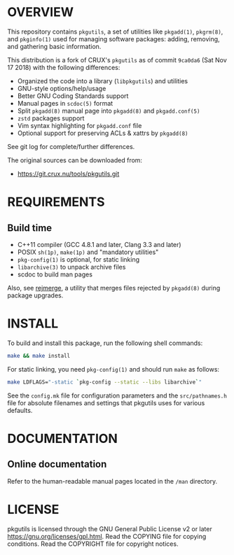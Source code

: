 OVERVIEW
========

This repository contains `pkgutils`, a set of utilities like
`pkgadd(1)`, `pkgrm(8)`, and `pkginfo(1)` used for managing software
packages: adding, removing, and gathering basic information.

This distribution is a fork of CRUX's `pkgutils` as of commit
`9ca0da6` (Sat Nov 17 2018) with the following differences:
  * Organized the code into a library (`libpkgutils`) and utilities
  * GNU-style options/help/usage
  * Better GNU Coding Standards support
  * Manual pages in `scdoc(5)` format
  * Split `pkgadd(8)` manual page into `pkgadd(8)` and `pkgadd.conf(5)`
  * `zstd` packages support
  * Vim syntax highlighting for `pkgadd.conf` file
  * Optional support for preserving ACLs & xattrs by `pkgadd(8)`

See git log for complete/further differences.

The original sources can be downloaded from:
  * https://git.crux.nu/tools/pkgutils.git


REQUIREMENTS
============

Build time
----------
  * C++11 compiler (GCC 4.8.1 and later, Clang 3.3 and later)
  * POSIX `sh(1p)`, `make(1p)` and "mandatory utilities"
  * `pkg-config(1)` is optional, for static linking
  * `libarchive(3)` to unpack archive files
  * scdoc to build man pages

Also, see [rejmerge][1], a utility that merges files rejected by
`pkgadd(8)` during package upgrades.

[1]: https://github.com/zeppe-lin/rejmerge


INSTALL
=======

To build and install this package, run the following shell commands:

```sh
make && make install
```

For static linking, you need `pkg-config(1)` and should run `make` as
follows:

```sh
make LDFLAGS="-static `pkg-config --static --libs libarchive`"
```

See the `config.mk` file for configuration parameters and the
`src/pathnames.h` file for absolute filenames and settings that
pkgutils uses for various defaults.


DOCUMENTATION
=============

Online documentation
--------------------

Refer to the human-readable manual pages located in the `/man`
directory.


LICENSE
=======

pkgutils is licensed through the GNU General Public License v2 or
later <https://gnu.org/licenses/gpl.html>.
Read the COPYING file for copying conditions.
Read the COPYRIGHT file for copyright notices.
